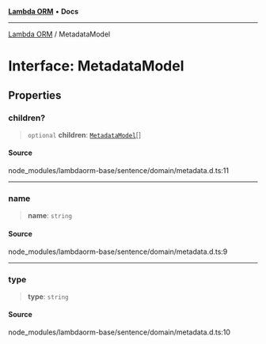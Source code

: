 [**Lambda ORM**](../README.md) • **Docs**

***

[Lambda ORM](../README.md) / MetadataModel

# Interface: MetadataModel

## Properties

### children?

> `optional` **children**: [`MetadataModel`](MetadataModel.md)[]

#### Source

node\_modules/lambdaorm-base/sentence/domain/metadata.d.ts:11

***

### name

> **name**: `string`

#### Source

node\_modules/lambdaorm-base/sentence/domain/metadata.d.ts:9

***

### type

> **type**: `string`

#### Source

node\_modules/lambdaorm-base/sentence/domain/metadata.d.ts:10
